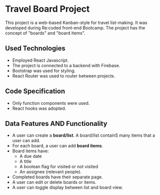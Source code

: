 # Travel Board Project
This project is a web-based Kanban-style for travel list-making. It was developed during Re:coded front-end Bootcamp. The project has the concept of "boards" and "board items". 

## Used Technologies
* Employed React Javascript.
* The project is connected to a backend with Firebase.
* Bootstrap was used for styling.
* React Router was used to router between projects.

## Code Specification 
* Only function components were used. 
* React hooks was adopted.

## Data Features AND Functionality 
* A user can create a **board/list**. A board/list
  containS many items that a user can add.
* For each board, a user can add **board items**. 
* Board items have:
   * A due date
   * A title
   * A boolean flag for visited or not visited
   * An assignee (relevant people).
* Completed boards have their separate page.
* A user can edit or delete boards or items.
* A user can toggle display between list and board view. 
